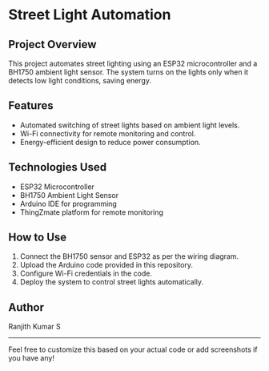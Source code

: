 # Street Light Automation

## Project Overview
This project automates street lighting using an ESP32 microcontroller and a BH1750 ambient light sensor. The system turns on the lights only when it detects low light conditions, saving energy.

## Features
- Automated switching of street lights based on ambient light levels.
- Wi-Fi connectivity for remote monitoring and control.
- Energy-efficient design to reduce power consumption.

## Technologies Used
- ESP32 Microcontroller
- BH1750 Ambient Light Sensor
- Arduino IDE for programming
- ThingZmate platform for remote monitoring

## How to Use
1. Connect the BH1750 sensor and ESP32 as per the wiring diagram.
2. Upload the Arduino code provided in this repository.
3. Configure Wi-Fi credentials in the code.
4. Deploy the system to control street lights automatically.

## Author
Ranjith Kumar S

---

Feel free to customize this based on your actual code or add screenshots if you have any!
